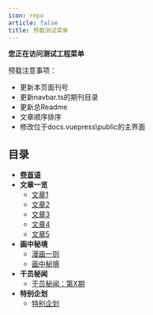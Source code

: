 ```yaml
---
icon: repo
article: false
title: 预载测试菜单
---
```


**您正在访问测试工程菜单**

预载注意事项：

- 更新本页面刊号
- 更新navbar.ts的期刊目录
- 更新总Readme
- 文章顺序排序
- 修改位于docs\.vuepress\public的主界面

## 目录

- [**卷首语**](intro.html)
- **文章一览**
  - [文章1](P_article1.html)
  - [文章2](P_article2.html)
  - [文章3](P_article3.html)
  - [文章4](P_article4.html)
  - [文章5](P_article5.html)
- **画中秘境**
  - [漫画一则](comic1.html)
  - [画中秘境](paintings.html)
- **干员秘闻**
  - [干员秘闻：第X期](ope_sec.html)
- **特别企划**
  - [特别企划](interview.html)

<eod />